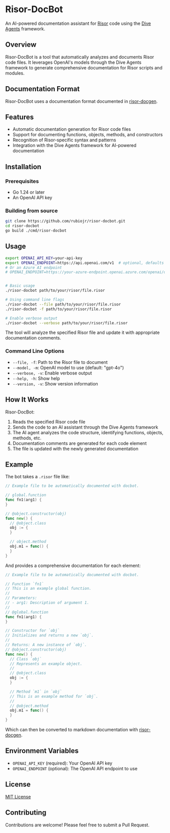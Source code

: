 # Risor-DocBot

An AI-powered documentation assistant for [Risor](https://github.com/risor-io/risor) code using the [Dive Agents](https://github.com/diveagents/dive) framework.

## Overview

Risor-DocBot is a tool that automatically analyzes and documents Risor code files. It leverages OpenAI's models through the Dive Agents framework to generate comprehensive documentation for Risor scripts and modules.

## Documentation Format

Risor-DocBot uses a documentation format documented in [risor-docgen](https://github.com/rubiojr/risor-docgen).

## Features

- Automatic documentation generation for Risor code files
- Support for documenting functions, objects, methods, and constructors
- Recognition of Risor-specific syntax and patterns
- Integration with the Dive Agents framework for AI-powered documentation

## Installation

### Prerequisites

- Go 1.24 or later
- An OpenAI API key

### Building from source

```bash
git clone https://github.com/rubiojr/risor-docbot.git
cd risor-docbot
go build ./cmd/risor-docbot
```

## Usage

```bash
export OPENAI_API_KEY=your-api-key
export OPENAI_ENDPOINT=https://api.openai.com/v1  # optional, defaults to OpenAI's endpoint
# Or an Azure AI endpoint
# OPENAI_ENDPOINT=https://your-azure-endpoint.openai.azure.com/openai/deployments/gpt-4.1/chat/completions?api-version=2025-01-01-preview


# Basic usage
./risor-docbot path/to/your/risor/file.risor

# Using command line flags
./risor-docbot --file path/to/your/risor/file.risor
./risor-docbot -f path/to/your/risor/file.risor

# Enable verbose output
./risor-docbot --verbose path/to/your/risor/file.risor
```

The tool will analyze the specified Risor file and update it with appropriate documentation comments.

### Command Line Options

- `--file, -f`: Path to the Risor file to document
- `--model, -m`: OpenAI model to use (default: "gpt-4o")
- `--verbose, -v`: Enable verbose output
- `--help, -h`: Show help
- `--version, -v`: Show version information

## How It Works

Risor-DocBot:

1. Reads the specified Risor code file
2. Sends the code to an AI assistant through the Dive Agents framework
3. The AI agent analyzes the code structure, identifying functions, objects, methods, etc.
4. Documentation comments are generated for each code element
5. The file is updated with the newly generated documentation

## Example

The bot takes a `.risor` file like:

```go
// Example file to be automatically documented with docbot.

// global.function
func fn1(arg1) {
}

// @object.constructor(obj)
func new() {
  // @object.class
  obj := {
  }

  // object.method
  obj.m1 = func() {
  }
}
```

And provides a comprehensive documentation for each element:

```go
// Example file to be automatically documented with docbot.

// Function `fn1`
// This is an example global function.
//
// Parameters:
// - arg1: Description of argument 1.
//
// @global.function
func fn1(arg1) {
}

// Constructor for `obj`
// Initializes and returns a new `obj`.
//
// Returns: A new instance of `obj`.
// @object.constructor(obj)
func new() {
  // Class `obj`
  // Represents an example object.
  //
  // @object.class
  obj := {
  }

  // Method `m1` in `obj`
  // This is an example method for `obj`.
  //
  // @object.method
  obj.m1 = func() {
  }
}
```

Which can then be converted to markdown documentation with [risor-docgen](https://github.com/rubiojr/risor-docgen).

## Environment Variables

- `OPENAI_API_KEY` (required): Your OpenAI API key
- `OPENAI_ENDPOINT` (optional): The OpenAI API endpoint to use

## License

[MIT License](LICENSE)

## Contributing

Contributions are welcome! Please feel free to submit a Pull Request.
